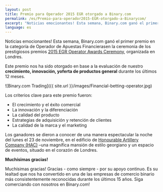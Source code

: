 ```yaml
---
layout: post
title: Premio para Operador 2015 EGR otorgado a Binary.com
permalink: /es/Premio-para-operador2015-EGR-otorgado-a-Binarycom/
excerpt: "Noticias emocionantes! Esta semana, Binary.com ganó el primer premio en la categoría de Operador de Apuestas Financierasen la ceremonia de los prestigiosos premios..."
language: es
---
```


Noticias emocionantes! Esta semana, Binary.com ganó el primer premio en la categoría de Operador de Apuestas Financierasen la ceremonia de los prestigiosos premios [2015 EGR Operator Awards Ceremony](https://www.eiseverywhere.com/ehome/135475/308461/?&), organizada en Londres.


Este premio nos ha sido otorgado en base a la evaluación de nuestro **crecimiento, innovación, yoferta de productos general** durante los últimos 12 meses.

![Binary.com Trading]({{ site.url }}/images/Financial-betting-operator.jpg)

Los criterios clave para este premio fueron:

*	El crecimiento y el éxito comercial
*	La innovación y la diferenciación
*	La calidad del producto
*	Estrategias de adquisición y retención de clientes
*	La calidad de la marca y el marketing



Los ganadores se dieron a conocer de una manera espectacular la noche del lunes el 23 de noviembre, en el edificio de [Honourable Artillery Company (HAC)](http://www.hac.org.uk/events) –una magnífica mansión de estilo georgiano y un espacio de eventos, situado en el corazón de Londres.



**Muchísimas gracias!**

Muchísimas gracias!
Gracias - como siempre - por su apoyo continuo. Es su lealtad que nos ha convertido en una de las empresas de comercio binario más consistentemente reconocidas durante los últimos 15 años.
Siga comerciando con nosotros en Binary.com!
